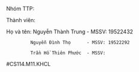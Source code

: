
Nhóm TTP:

Thành viên:

  Họ và tên: Nguyễn Thành Trung   - MSSV: 19522432
  
             Nguyễn Đình Thọ      - MSSV: 19522292
             
             Trần Hồ Thiên Phước  - MSSV:
             
#CS114.M11.KHCL
